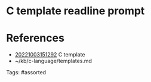 # C template readline prompt

# References
- [20221003151292](/zet/20221003151292/) C template
- ~/kb/c-language/templates.md

Tags:
    #assorted

